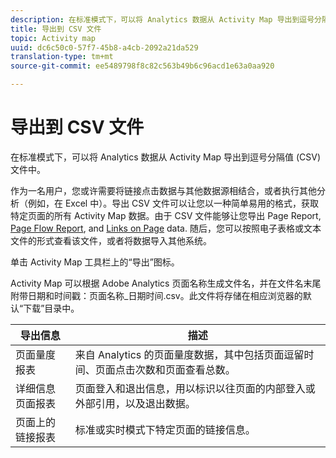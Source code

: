 ```yaml
---
description: 在标准模式下，可以将 Analytics 数据从 Activity Map 导出到逗号分隔值 (CSV) 文件中。
title: 导出到 CSV 文件
topic: Activity map
uuid: dc6c50c0-57f7-45b8-a4cb-2092a21da529
translation-type: tm+mt
source-git-commit: ee5489798f8c82c563b49b6c96acd1e63a0aa920

---
```



# 导出到 CSV 文件

在标准模式下，可以将 Analytics 数据从 Activity Map 导出到逗号分隔值 (CSV) 文件中。

作为一名用户，您或许需要将链接点击数据与其他数据源相结合，或者执行其他分析（例如，在 Excel 中）。导出 CSV 文件可以让您以一种简单易用的格式，获取特定页面的所有 Activity Map 数据。由于 CSV 文件能够让您导出 Page Report, [Page Flow Report](/help/analyze/activity-map/activitymap-page-flow.md), and [Links on Page](/help/analyze/activity-map/activitymap-links-report.md) data. 随后，您可以按照电子表格或文本文件的形式查看该文件，或者将数据导入其他系统。

单击 Activity Map 工具栏上的“导出”图标。

Activity Map 可以根据 Adobe Analytics 页面名称生成文件名，并在文件名末尾附带日期和时间戳：页面名称_日期时间.csv。此文件将存储在相应浏览器的默认“下载”目录中。

| 导出信息 | 描述 |
|---|---|
| 页面量度报表 | 来自 Analytics 的页面量度数据，其中包括页面逗留时间、页面点击次数和页面查看总数。 |
| 详细信息页面报表 | 页面登入和退出信息，用以标识以往页面的内部登入或外部引用，以及退出数据。 |
| 页面上的链接报表 | 标准或实时模式下特定页面的链接信息。 |
